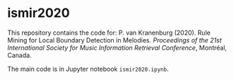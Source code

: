 # ismir2020
This repository contains the code for: P. van Kranenburg (2020). Rule Mining for Local Boundary Detection in Melodies. *Proceedings of the 21st International Society for Music Information Retrieval Conference*, Montréal, Canada.

The main code is in Jupyter notebook `ismir2020.ipynb`.
